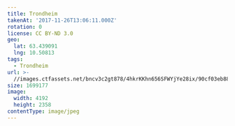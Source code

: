 ```yaml
---
title: Trondheim
takenAt: '2017-11-26T13:06:11.000Z'
rotation: 0
license: CC BY-ND 3.0
geo:
  lat: 63.439091
  lng: 10.50813
tags:
  - Trondheim
url: >-
  //images.ctfassets.net/bncv3c2gt878/4hkrKKhn656SFWYjYe28ix/90cf03eb88c4cbebed64a8aceba2b7da/trondheim_38602146166_o
size: 1699177
image:
  width: 4192
  height: 2358
contentType: image/jpeg
---
```



